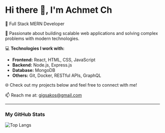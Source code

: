 
# Hi there 👋, I'm Achmet Ch

🚀 Full Stack MERN Developer

🌟 Passionate about building scalable web applications and solving complex problems with modern technologies.

💻 **Technologies I work with:**
- **Frontend:** React, HTML, CSS, JavaScript
- **Backend:** Node.js, Express.js
- **Database:** MongoDB
- **Others:** Git, Docker, RESTful APIs, GraphQL

🌐 Check out my projects below and feel free to connect with me!

📫 Reach me at: [gigsakos@gmail.com](mailto:gigsakos@gmail.com)

---

### My GitHub Stats

![Top Langs](https://github-readme-stats.vercel.app/api/top-langs/?username=AchmetCh&layout=compact)


<!--
Hi 👋! My name is Achmet and I'm a Full Stack Web Developer :)


🌟 Passionate about building scalable web applications and solving complex problems with modern t


**AchmetCh/AchmetCh** is a ✨ _special_ ✨ repository because its `README.md` (this file) appears on your GitHub profile.

Here are some ideas to get you started:

- 🔭 I’m currently working on ...
- 🌱 I’m currently learning ...
- 👯 I’m looking to collaborate on ...
- 🤔 I’m looking for help with ...
- 💬 Ask me about ...
- 📫 How to reach me: ...
- 😄 Pronouns: ...
- ⚡ Fun fact: ...
-->
